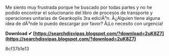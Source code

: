 Me siento muy frustrada porque he buscado por todas partes y no he podido encontrar el solucionario del libro de procesos de transporte y operaciones unitarias de Geankoplis 3ra ediciÃ³n. Â¿Alguien tiene alguna idea de dÃ³nde lo puedo descargar por favor? Â¡Lo necesito con urgencia!
 
**Download ✔ [https://searchdisvipas.blogspot.com/?download=2uK8Z7](https://searchdisvipas.blogspot.com/?download=2uK8Z7)**


 8cf37b1e13
 

